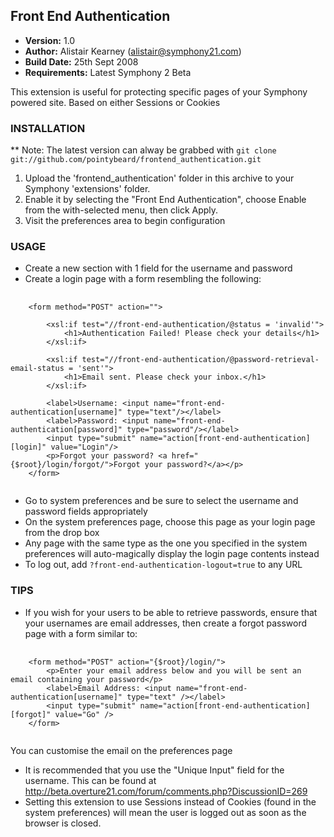 Front End Authentication
------------------------

- **Version:** 1.0
- **Author:** Alistair Kearney (<alistair@symphony21.com>)
- **Build Date:** 25th Sept 2008
- **Requirements:** Latest Symphony 2 Beta


This extension is useful for protecting specific pages of your Symphony powered site. Based on either Sessions or Cookies


### INSTALLATION

** Note: The latest version can alway be grabbed with `git clone git://github.com/pointybeard/frontend_authentication.git`

1. Upload the 'frontend_authentication' folder in this archive to your Symphony 'extensions' folder.
2. Enable it by selecting the "Front End Authentication", choose Enable from the with-selected menu, then click Apply.
3. Visit the preferences area to begin configuration


### USAGE

- Create a new section with 1 field for the username and password
- Create a login page with a form resembling the following:

<pre>
	<code>
	&lt;form method="POST" action="">

		&lt;xsl:if test="//front-end-authentication/@status = 'invalid'">
			&lt;h1>Authentication Failed! Please check your details&lt;/h1>
		&lt;/xsl:if>

		&lt;xsl:if test="//front-end-authentication/@password-retrieval-email-status = 'sent'">
			&lt;h1>Email sent. Please check your inbox.&lt;/h1>
		&lt;/xsl:if>

		&lt;label>Username: &lt;input name="front-end-authentication[username]" type="text"/>&lt;/label>
		&lt;label>Password: &lt;input name="front-end-authentication[password]" type="password"/>&lt;/label>
		&lt;input type="submit" name="action[front-end-authentication][login]" value="Login"/>
		&lt;p>Forgot your password? &lt;a href="{$root}/login/forgot/">Forgot your password?&lt;/a>&lt;/p>
	&lt;/form>
	</code>
</pre>

- Go to system preferences and be sure to select the username and password fields appropriately
- On the system preferences page, choose this page as your login page from the drop box
- Any page with the same type as the one you specified in the system preferences will auto-magically display the 
login page contents instead
- To log out, add `?front-end-authentication-logout=true` to any URL



### TIPS

- If you wish for your users to be able to retrieve passwords, ensure that your usernames are email addresses, 
then create a forgot password page with a form similar to:

<pre>
	<code>
	&lt;form method="POST" action="{$root}/login/">
		&lt;p>Enter your email address below and you will be sent an email containing your password&lt;/p>
  		&lt;label>Email Address: &lt;input name="front-end-authentication[username]" type="text" />&lt;/label>
	  	&lt;input type="submit" name="action[front-end-authentication][forgot]" value="Go" />
	&lt;/form>
	</code>
</pre>

You can customise the email on the preferences page

- It is recommended that you use the "Unique Input" field for the username. This can be found 
at <http://beta.overture21.com/forum/comments.php?DiscussionID=269>
- Setting this extension to use Sessions instead of Cookies (found in the system preferences) will mean the user 
is logged out as soon as the browser is closed.